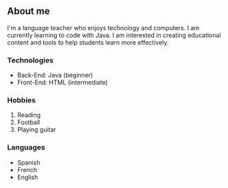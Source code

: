 ## About me
I'm a language teacher who enjoys technology and computers. I am currently learning to code with Java.  I am interested in creating educational content and tools to help students learn more effectively.

### Technologies

- Back-End: Java (beginner)
- Front-End: HTML (intermediate)

### Hobbies
1. Reading
2. Football
3. Playing guitar

### Languages
- Spanish
- French
- English 

